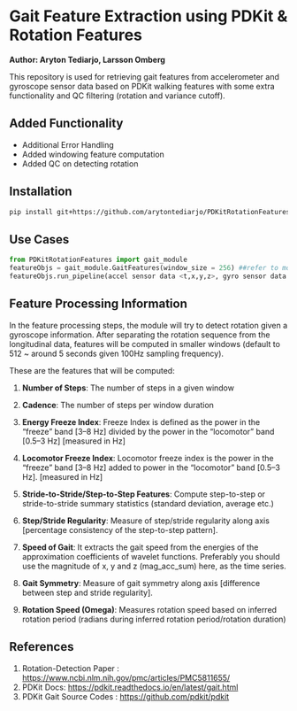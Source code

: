 # Gait Feature Extraction using PDKit & Rotation Features

**Author: Aryton Tediarjo, Larsson Omberg**

This repository is used for retrieving gait features from accelerometer and gyroscope sensor data based on PDKit walking features with some extra functionality and QC filtering (rotation and variance cutoff).  

## Added Functionality
- Additional Error Handling
- Added windowing feature computation
- Added QC on detecting rotation 

## Installation
```bash
pip install git+https://github.com/arytontediarjo/PDKitRotationFeatures.git
```

## Use Cases
```python
from PDKitRotationFeatures import gait_module  
featureObjs = gait_module.GaitFeatures(window_size = 256) ##refer to module for additional parameter
featureObjs.run_pipeline(accel sensor data <t,x,y,z>, gyro sensor data <t,x,y,z>)
```

## Feature Processing Information

In the feature processing steps, the module will try to detect rotation given a gyroscope information. After separating the rotation sequence from the longitudinal data, features will be computed in smaller windows (default to 512 ~ around 5 seconds given 100Hz sampling frequency).

These are the features that will be computed:

1. **Number of Steps**: The number of steps in a given window 

2. **Cadence**: The number of steps per window duration

3. **Energy Freeze Index**: Freeze Index is defined as the power in the “freeze” band [3–8 Hz] divided by the power in the “locomotor” band [0.5–3 Hz] [measured in Hz]

4. **Locomotor Freeze Index**: Locomotor freeze index is the power in the “freeze” band [3–8 Hz] added to power in the “locomotor” band [0.5–3 Hz]. [measured in Hz]

5. **Stride-to-Stride/Step-to-Step Features**: Compute step-to-step or stride-to-stride summary statistics (standard deviation, average etc.)


6. **Step/Stride Regularity**: Measure of step/stride regularity along axis [percentage consistency of the step-to-step pattern].

7. **Speed of Gait**: It extracts the gait speed from the energies of the approximation coefficients of wavelet functions. Preferably you should use the magnitude of x, y and z (mag_acc_sum) here, as the time series.

8. **Gait Symmetry**: Measure of gait symmetry along axis [difference between step and stride regularity].

9. **Rotation Speed (Omega)**: Measures rotation speed based on inferred rotation period (radians during inferred rotation period/rotation duration)

## References
1. Rotation-Detection Paper : https://www.ncbi.nlm.nih.gov/pmc/articles/PMC5811655/
2. PDKit Docs: https://pdkit.readthedocs.io/en/latest/gait.html
3. PDKit Gait Source Codes  : https://github.com/pdkit/pdkit
